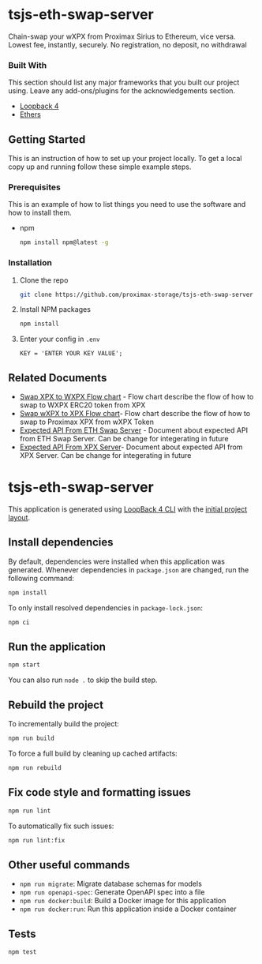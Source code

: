 # tsjs-eth-swap-server

Chain-swap your wXPX from Proximax Sirius to Ethereum, vice versa. Lowest fee, instantly, securely. No registration, no deposit, no withdrawal

### Built With

This section should list any major frameworks that you built our project using. Leave any add-ons/plugins for the acknowledgements section.

- [Loopback 4](https://loopback.io/doc/en/lb4/)
- [Ethers](https://docs.ethers.io/v5/)

<!-- GETTING STARTED -->

## Getting Started

This is an instruction of how to set up your project locally.
To get a local copy up and running follow these simple example steps.

### Prerequisites

This is an example of how to list things you need to use the software and how to install them.

- npm
  ```sh
  npm install npm@latest -g
  ```

### Installation

1. Clone the repo
   ```sh
   git clone https://github.com/proximax-storage/tsjs-eth-swap-server
   ```
2. Install NPM packages
   ```sh
   npm install
   ```
3. Enter your config in `.env`
   ```JS
   KEY = 'ENTER YOUR KEY VALUE';
   ```

<!-- DOCUMENT -->

## Related Documents

- [Swap XPX to WXPX Flow chart](https://docdro.id/9kWDnR3) - Flow chart describe the flow of how to swap to WXPX ERC20 token from XPX
- [Swap wXPX to XPX Flow chart](https://docdro.id/LqPSXKJ)- Flow chart describe the flow of how to swap to Proximax XPX from wXPX Token
- [Expected API From ETH Swap Server](https://documenter.getpostman.com/view/8088351/TWDcGFTH#eb8fdbc4-6c93-4849-942c-72621dea82dd) - Document about expected API from ETH Swap Server. Can be change for integerating in future
- [Expected API From XPX Server](https://documenter.getpostman.com/view/8088351/TWDcGFTL#7ff4980f-1a9b-4d25-ac49-0de9c68cabb7)- Document about expected API from XPX Server. Can be change for integerating in future

# tsjs-eth-swap-server

This application is generated using [LoopBack 4 CLI](https://loopback.io/doc/en/lb4/Command-line-interface.html) with the
[initial project layout](https://loopback.io/doc/en/lb4/Loopback-application-layout.html).

## Install dependencies

By default, dependencies were installed when this application was generated.
Whenever dependencies in `package.json` are changed, run the following command:

```sh
npm install
```

To only install resolved dependencies in `package-lock.json`:

```sh
npm ci
```

## Run the application

```sh
npm start
```

You can also run `node .` to skip the build step.

## Rebuild the project

To incrementally build the project:

```sh
npm run build
```

To force a full build by cleaning up cached artifacts:

```sh
npm run rebuild
```

## Fix code style and formatting issues

```sh
npm run lint
```

To automatically fix such issues:

```sh
npm run lint:fix
```

## Other useful commands

- `npm run migrate`: Migrate database schemas for models
- `npm run openapi-spec`: Generate OpenAPI spec into a file
- `npm run docker:build`: Build a Docker image for this application
- `npm run docker:run`: Run this application inside a Docker container

## Tests

```sh
npm test
```
